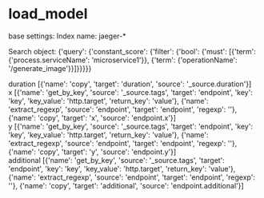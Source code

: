 # load_model
base settings:
Index name: jaeger-*

Search object: {'query': {'constant_score': {'filter': {'bool': {'must': [{'term': {'process.serviceName': 'microservice1'}}, {'term': {'operationName': '/generate_image'}}]}}}}}

duration	[{'name': 'copy', 'target': 'duration', 'source': '_source.duration'}]	
x	[{'name': 'get_by_key', 'source': '_source.tags', 'target': 'endpoint', 'key': 'key', 'key_value': 'http.target', 'return_key': 'value'}, {'name': 'extract_regexp', 'source': 'endpoint', 'target': 'endpoint', 'regexp': ''}, {'name': 'copy', 'target': 'x', 'source': 'endpoint.x'}]	
y	[{'name': 'get_by_key', 'source': '_source.tags', 'target': 'endpoint', 'key': 'key', 'key_value': 'http.target', 'return_key': 'value'}, {'name': 'extract_regexp', 'source': 'endpoint', 'target': 'endpoint', 'regexp': ''}, {'name': 'copy', 'target': 'y', 'source': 'endpoint.y'}]	
additional	[{'name': 'get_by_key', 'source': '_source.tags', 'target': 'endpoint', 'key': 'key', 'key_value': 'http.target', 'return_key': 'value'}, {'name': 'extract_regexp', 'source': 'endpoint', 'target': 'endpoint', 'regexp': ''}, {'name': 'copy', 'target': 'additional', 'source': 'endpoint.additional'}]